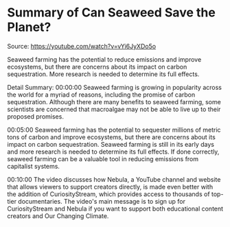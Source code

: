 # Summary of Can Seaweed Save the Planet?

Source: https://youtube.com/watch?v=vYi6JyXDo5o

Seaweed farming has the potential to reduce emissions and improve ecosystems, but there are concerns about its impact on carbon sequestration. More research is needed to determine its full effects.

Detail Summary: 
00:00:00
Seaweed farming is growing in popularity across the world for a myriad of reasons, including the promise of carbon sequestration. Although there are many benefits to seaweed farming, some scientists are concerned that macroalgae may not be able to live up to their proposed promises.

00:05:00
Seaweed farming has the potential to sequester millions of metric tons of carbon and improve ecosystems, but there are concerns about its impact on carbon sequestration. Seaweed farming is still in its early days and more research is needed to determine its full effects. If done correctly, seaweed farming can be a valuable tool in reducing emissions from capitalist systems.

00:10:00
The video discusses how Nebula, a YouTube channel and website that allows viewers to support creators directly, is made even better with the addition of CuriosityStream, which provides access to thousands of top-tier documentaries. The video's main message is to sign up for CuriosityStream and Nebula if you want to support both educational content creators and Our Changing Climate.

